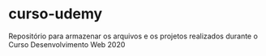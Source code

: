# curso-udemy
Repositório para armazenar os arquivos e os projetos realizados durante o Curso Desenvolvimento Web 2020
